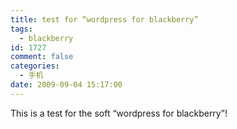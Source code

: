 ```yaml
---
title: test for “wordpress for blackberry”
tags:
  - blackberry
id: 1727
comment: false
categories:
  - 手机
date: 2009-09-04 15:17:00
---
```


This is a test for the soft “wordpress for blackberry”!